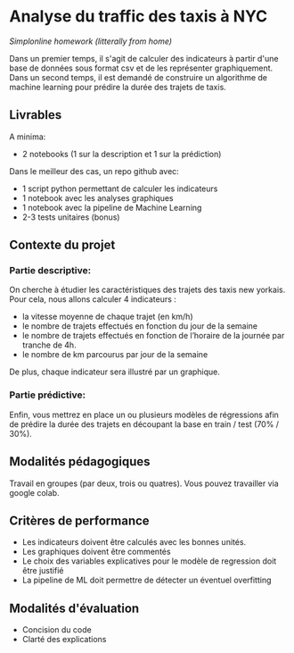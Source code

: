 # Analyse du traffic des taxis à NYC
*Simplonline homework (litterally from home)*

Dans un premier temps, il s'agit de calculer des indicateurs à partir d'une base de données sous format csv et de les représenter graphiquement. Dans un second temps, il est demandé de construire un algorithme de machine learning pour prédire la durée des trajets de taxis.

## Livrables

A minima:

- 2 notebooks (1 sur la description et 1 sur la 
prédiction)

Dans le meilleur des cas, un repo github avec:

- 1 script python permettant de calculer les indicateurs
- 1 notebook avec les analyses graphiques
- 1 notebook avec la pipeline de Machine Learning
- 2-3 tests unitaires (bonus)

## Contexte du projet
### Partie descriptive:
On cherche à étudier les caractéristiques des trajets des taxis new yorkais. Pour cela, nous allons calculer 4 indicateurs :

- la vitesse moyenne de chaque trajet (en km/h)
- le nombre de trajets effectués en fonction du jour de la semaine
- le nombre de trajets effectués en fonction de l’horaire de la journée par tranche de 4h.
- le nombre de km parcourus par jour de la semaine

De plus, chaque indicateur sera illustré par un graphique.

### Partie prédictive:
Enfin, vous mettrez en place un ou plusieurs modèles de régressions afin de prédire la durée des trajets en découpant la base en train / test (70% / 30%).

## Modalités pédagogiques
Travail en groupes (par deux, trois ou quatres).
Vous pouvez travailler via google colab.

## Critères de performance
- Les indicateurs doivent être calculés avec les bonnes unités.
- Les graphiques doivent être commentés
- Le choix des variables explicatives pour le modèle de regression doit être justifié
- La pipeline de ML doit permettre de détecter un éventuel overfitting

## Modalités d'évaluation
- Concision du code
- Clarté des explications